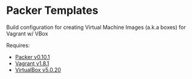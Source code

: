 Packer Templates 
================

Build configuration for creating Virtual Machine Images (a.k.a boxes) for Vagrant w/ VBox

Requires:
  - [Packer v0.10.1](http://www.packer.io/)
  - [Vagrant v1.8.1 ](http://vagrantup.com/)
  - [VirtualBox v5.0.20](https://www.virtualbox.org/) 


